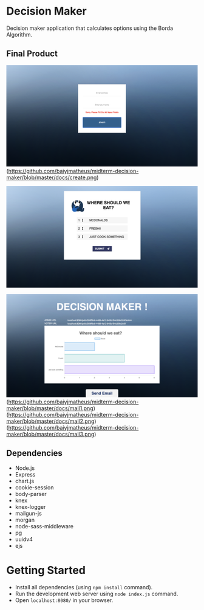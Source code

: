 # Decision Maker

Decision maker application that calculates options using the Borda Algorithm.

## Final Product

!["Create Poll"](https://github.com/baiyjmatheus/midterm-decision-maker/blob/master/docs/login.png)
(https://github.com/baiyjmatheus/midterm-decision-maker/blob/master/docs/create.png)

!["Voting"](https://github.com/baiyjmatheus/midterm-decision-maker/blob/master/docs/voting.png)

!["Result"](https://github.com/baiyjmatheus/midterm-decision-maker/blob/master/docs/result.png)
(https://github.com/baiyjmatheus/midterm-decision-maker/blob/master/docs/mail1.png)
(https://github.com/baiyjmatheus/midterm-decision-maker/blob/master/docs/mail2.png)
(https://github.com/baiyjmatheus/midterm-decision-maker/blob/master/docs/mail3.png)

## Dependencies
  - Node.js
  - Express
  - chart.js
  - cookie-session
  - body-parser
  - knex
  - knex-logger
  - mailgun-js
  - morgan
  - node-sass-middleware
  - pg
  - uuidv4
  - ejs


# Getting Started
  - Install all dependencies (using `npm install` command).
  - Run the development web server using `node index.js` command. 
  - Open `localhost:8080/` in your browser.
